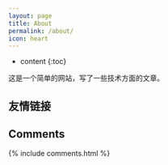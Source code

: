 ```yaml
---
layout: page
title: About
permalink: /about/
icon: heart
---
```


* content
{:toc}

这是一个简单的网站，写了一些技术方面的文章。

## 友情链接


## Comments

{% include comments.html %}
